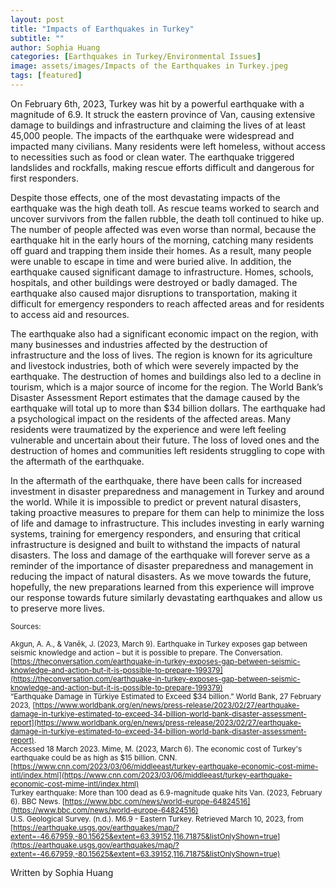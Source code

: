 ```yaml
---
layout: post
title: "Impacts of Earthquakes in Turkey"
subtitle: ""
author: Sophia Huang
categories: [Earthquakes in Turkey/Environmental Issues]
image: assets/images/Impacts of the Earthquakes in Turkey.jpeg
tags: [featured]
---
```


On February 6th, 2023, Turkey was hit by a powerful earthquake with a magnitude of 6.9. It struck the eastern province of Van, causing extensive damage to buildings and infrastructure and claiming the lives of at least 45,000 people. The impacts of the earthquake were widespread and impacted many civilians. Many residents were left homeless, without access to necessities such as food or clean water. The earthquake triggered landslides and rockfalls, making rescue efforts difficult and dangerous for first responders.

Despite those effects, one of the most devastating impacts of the earthquake was the high death toll. As rescue teams worked to search and uncover survivors from the fallen rubble, the death toll continued to hike up. The number of people affected was even worse than normal, because the earthquake hit in the early hours of the morning, catching many residents off guard and trapping them inside their homes. As a result, many people were unable to escape in time and were buried alive. In addition, the earthquake caused significant damage to infrastructure. Homes, schools, hospitals, and other buildings were destroyed or badly damaged. The earthquake also caused major disruptions to transportation, making it difficult for emergency responders to reach affected areas and for residents to access aid and resources.

The earthquake also had a significant economic impact on the region, with many businesses and industries affected by the destruction of infrastructure and the loss of lives. The region is known for its agriculture and livestock industries, both of which were severely impacted by the earthquake. The destruction of homes and buildings also led to a decline in tourism, which is a major source of income for the region. The World Bank’s Disaster Assessment Report estimates that the damage caused by the earthquake will total up to more than $34 billion dollars. The earthquake had a psychological impact on the residents of the affected areas. Many residents were traumatized by the experience and were left feeling vulnerable and uncertain about their future. The loss of loved ones and the destruction of homes and communities left residents struggling to cope with the aftermath of the earthquake.

In the aftermath of the earthquake, there have been calls for increased investment in disaster preparedness and management in Turkey and around the world. While it is impossible to predict or prevent natural disasters, taking proactive measures to prepare for them can help to minimize the loss of life and damage to infrastructure. This includes investing in early warning systems, training for emergency responders, and ensuring that critical infrastructure is designed and built to withstand the impacts of natural disasters. The loss and damage of the earthquake will forever serve as a reminder of the importance of disaster preparedness and management in reducing the impact of natural disasters. As we move towards the future, hopefully, the new preparations learned from this experience will improve our response towards future similarly devastating earthquakes and allow us to preserve more lives.

<small> Sources: </small>

<small>Akgun, A. A., & Vaněk, J. (2023, March 9). Earthquake in Turkey exposes gap between seismic knowledge and action – but it is possible to prepare. The Conversation. [https://theconversation.com/earthquake-in-turkey-exposes-gap-between-seismic-knowledge-and-action-but-it-is-possible-to-prepare-199379](https://theconversation.com/earthquake-in-turkey-exposes-gap-between-seismic-knowledge-and-action-but-it-is-possible-to-prepare-199379) </small>  
<small>“Earthquake Damage in Türkiye Estimated to Exceed $34 billion.” World Bank, 27 February 2023, [https://www.worldbank.org/en/news/press-release/2023/02/27/earthquake-damage-in-turkiye-estimated-to-exceed-34-billion-world-bank-disaster-assessment-report](https://www.worldbank.org/en/news/press-release/2023/02/27/earthquake-damage-in-turkiye-estimated-to-exceed-34-billion-world-bank-disaster-assessment-report). </small>  
<small>Accessed 18 March 2023. Mime, M. (2023, March 6). The economic cost of Turkey's earthquake could be as high as $15 billion. CNN. [https://www.cnn.com/2023/03/06/middleeast/turkey-earthquake-economic-cost-mime-intl/index.html](https://www.cnn.com/2023/03/06/middleeast/turkey-earthquake-economic-cost-mime-intl/index.html) </small>  
<small>Turkey earthquake: More than 100 dead as 6.9-magnitude quake hits Van. (2023, February 6). BBC News. [https://www.bbc.com/news/world-europe-64824516](https://www.bbc.com/news/world-europe-64824516) </small>  
<small>U.S. Geological Survey. (n.d.). M6.9 - Eastern Turkey. Retrieved March 10, 2023, from [https://earthquake.usgs.gov/earthquakes/map/?extent=-46.67959,-80.15625&extent=63.39152,116.71875&listOnlyShown=true](https://earthquake.usgs.gov/earthquakes/map/?extent=-46.67959,-80.15625&extent=63.39152,116.71875&listOnlyShown=true)
</small>

Written by Sophia Huang
